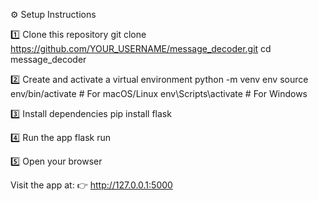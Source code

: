 ⚙️ Setup Instructions

1️⃣ Clone this repository
git clone https://github.com/YOUR_USERNAME/message_decoder.git
cd message_decoder

2️⃣ Create and activate a virtual environment
python -m venv env
source env/bin/activate    # For macOS/Linux
env\Scripts\activate       # For Windows

3️⃣ Install dependencies
pip install flask

4️⃣ Run the app
flask run

5️⃣ Open your browser

Visit the app at:
👉 http://127.0.0.1:5000